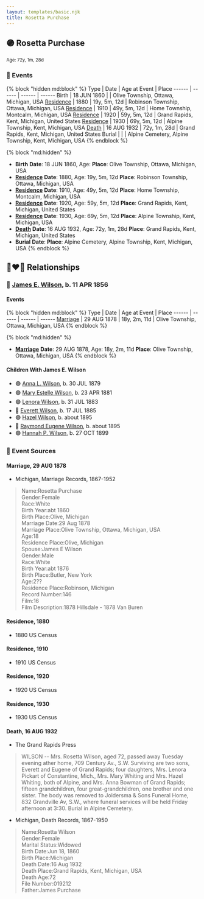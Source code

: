 ```yaml
---
layout: templates/basic.njk
title: Rosetta Purchase
---
```

## 🟣 Rosetta Purchase
<small>Age: 72y, 1m, 28d</small>

### 📆 Events

{% block "hidden md:block" %}
Type | Date | Age at Event | Place
------ | ------ | ------ | ------
Birth | 18 JUN 1860 |  | Olive Township, Ottawa, Michigan, USA
[Residence](#event-event-0) | 1880 | 19y, 5m, 12d | Robinson Township, Ottawa, Michigan, USA
[Residence](#event-event-1) | 1910 | 49y, 5m, 12d | Home Township, Montcalm, Michigan, USA
[Residence](#event-event-2) | 1920 | 59y, 5m, 12d | Grand Rapids, Kent, Michigan, United States
[Residence](#event-event-3) | 1930 | 69y, 5m, 12d | Alpine Township, Kent, Michigan, USA
[Death](#event-event-8) | 16 AUG 1932 | 72y, 1m, 28d | Grand Rapids, Kent, Michigan, United States
Burial |  |  | Alpine Cemetery, Alpine Township, Kent, Michigan, USA
{% endblock %}

{% block "md:hidden" %}
- **Birth**
**Date**: 18 JUN 1860, Age:
**Place**: Olive Township, Ottawa, Michigan, USA
- **[Residence](#event-event-0)**
**Date**: 1880, Age: 19y, 5m, 12d
**Place**: Robinson Township, Ottawa, Michigan, USA
- **[Residence](#event-event-1)**
**Date**: 1910, Age: 49y, 5m, 12d
**Place**: Home Township, Montcalm, Michigan, USA
- **[Residence](#event-event-2)**
**Date**: 1920, Age: 59y, 5m, 12d
**Place**: Grand Rapids, Kent, Michigan, United States
- **[Residence](#event-event-3)**
**Date**: 1930, Age: 69y, 5m, 12d
**Place**: Alpine Township, Kent, Michigan, USA
- **[Death](#event-event-8)**
**Date**: 16 AUG 1932, Age: 72y, 1m, 28d
**Place**: Grand Rapids, Kent, Michigan, United States
- **Burial**
**Date**:
**Place**: Alpine Cemetery, Alpine Township, Kent, Michigan, USA
{% endblock %}

## 👩‍❤️‍👨 Relationships

### 🔵 [James E. Wilson](/people/5/54950695), b. 11 APR 1856

#### Events

{% block "hidden md:block" %}
Type | Date | Age at Event | Place
------ | ------ | ------ | ------
[Marriage](#event-family-0-event-0) | 29 AUG 1878 | 18y, 2m, 11d | Olive Township, Ottawa, Michigan, USA
{% endblock %}

{% block "md:hidden" %}
- **[Marriage](#event-family-0-event-0)**
**Date**: 29 AUG 1878, Age: 18y, 2m, 11d
**Place**: Olive Township, Ottawa, Michigan, USA
{% endblock %}

#### Children With James E. Wilson
* 🟣 [Anna L. Wilson](/people/7/73378674), b. 30 JUL 1879
* 🟣 [Mary Estelle Wilson](/people/4/46787428), b. 23 APR 1881
* 🟣 [Lenora Wilson](/people/4/43167007), b. 31 JUL 1883
* 🔵 [Everett Wilson](/people/5/5482456), b. 17 JUL 1885
* 🟣 [Hazel Wilson](/people/2/23514264), b. about 1895
* 🔵 [Raymond Eugene Wilson](/people/8/81165742), b. about 1895
* 🟣 [Hannah P. Wilson](/people/2/21937522), b. 27 OCT 1899
### 📰 Event Sources

#### <a id="event-family-0-event-0"></a> Marriage, 29 AUG 1878
* Michigan, Marriage Records, 1867-1952
>   
  > Name:Rosetta Purchase  
  > Gender:Female  
  > Race:White  
  > Birth Year:abt 1860  
  > Birth Place:Olive, Michigan  
  > Marriage Date:29 Aug 1878  
  > Marriage Place:Olive Township, Ottawa, Michigan, USA  
  > Age:18  
  > Residence Place:Olive, Michigan  
  > Spouse:James E Wilson  
  > Gender:Male  
  > Race:White  
  > Birth Year:abt 1876  
  > Birth Place:Butler, New York  
  > Age:2??  
  > Residence Place:Robinson, Michigan  
  > Record Number:146  
  > Film:16  
  > Film Description:1878 Hillsdale - 1878 Van Buren

#### <a id="event-event-0"></a> Residence, 1880
* 1880 US Census

#### <a id="event-event-1"></a> Residence, 1910
* 1910 US Census

#### <a id="event-event-2"></a> Residence, 1920
* 1920 US Census

#### <a id="event-event-3"></a> Residence, 1930
* 1930 US Census

#### <a id="event-event-8"></a> Death, 16 AUG 1932
* The Grand Rapids Press
>   
  > WILSON -- Mrs. Rosetta Wilson, aged 72, passed away Tuesday evening ather home, 709 Century Av., S.W. Surviving are two sons, Everett and Eugene of Grand Rapids; four daughters, Mrs. Lenora Pickart of Constantine, Mich., Mrs. Mary Whiting and Mrs. Hazel Whiting, both of Alpine, and Mrs. Anna Bowman of Grand Rapids; fifteen grandchildren, four great-grandchildren, one brother and one sister. The body was removed to Joldersma & Sons Funeral Home, 832 Grandville Av, S.W., where funeral services will be held Friday afternoon at 3:30. Burial in Alpine Cemetery.
* Michigan, Death Records, 1867-1950
>   
  > Name:Rosetta Wilson  
  > Gender:Female  
  > Marital Status:Widowed  
  > Birth Date:Jun 18, 1860  
  > Birth Place:Michigan  
  > Death Date:16 Aug 1932  
  > Death Place:Grand Rapids, Kent, Michigan, USA  
  > Death Age:72  
  > File Number:019212  
  > Father:James Purchase
